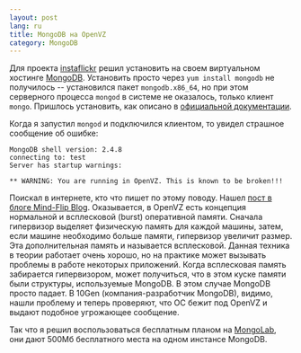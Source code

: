 ```yaml
---
layout: post
lang: ru
title: MongoDB на OpenVZ
category: MongoDB
---
```


Для проекта [instaflickr] решил установить на своем виртуальном хостинге 
[MongoDB]. Установить просто через `yum install mongodb` не получилось --
установился пакет `mongodb.x86_64`, но при этом серверного процесса `mongod` 
в системе не оказалось, только клиент `mongo`. Пришлось установить, как описано
в [официальной документации][install]. 

Когда я запустил `mongod` и подключился клиентом, то увидел страшное сообщение
об ошибке:

    MongoDB shell version: 2.4.8
    connecting to: test
    Server has startup warnings:
    
    ** WARNING: You are running in OpenVZ. This is known to be broken!!!
    

Поискал в интернете, кто что пишет по этому поводу. Нашел [пост в блоге
Mind-Flip Blog][mind-flip]. Оказывается, в OpenVZ есть концепция нормальной и
всплесковой (burst) оперативной памяти. Сначала гипервизор выделяет физическую
память для каждой машины, затем, если машине необходимо больше памяти,
гипервизор увеличит размер. Эта дополнительная память и называется всплесковой.
Данная техника в теории работает очень хорошо, но на практике может вызывать
проблемы в работе некоторых приложений. Когда всплесковая память забирается
гипервизором, может получиться, что в этом куске памяти были структуры,
используемые MongoDB.  В этом случае MongoDB просто падает. В 10Gen
(компания-разработчик MongoDB), видимо, нашли проблему и теперь проверяют, что
ОС бежит под OpenVZ и выдают подобное угрожающее сообщение.

Так что я решил воспользоваться бесплатным планом на [MongoLab], они дают 500Мб
бесплатного места на одном инстансе MongoDB.

[instaflickr]: https://github.com/schmooser/instaflickr
[MongoDB]: http://www.mongodb.org
[install]: http://docs.mongodb.org/manual/tutorial/install-mongodb-on-red-hat-centos-or-fedora-linux/
[mind-flip]: http://www.mind-flip.com/theBlog/2013/02/27/running-mongodb-in-a-virtual-environment/
[MongoLab]: http://mongolab.com


